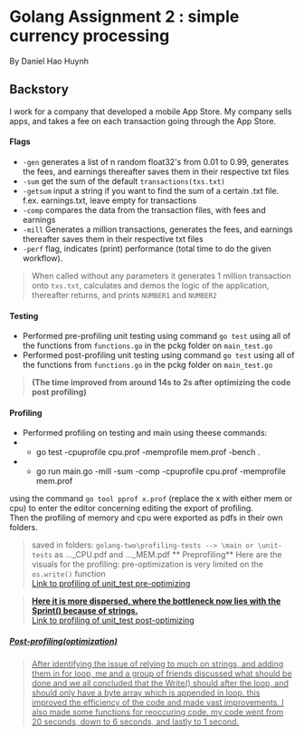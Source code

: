 # Golang Assignment 2 : simple currency processing
By Daniel Hao Huynh

## Backstory

I work for a company that developed a mobile App Store. My company sells apps, and takes a fee on each transaction going through the App Store.  

#### Flags
   * `-gen` generates a list of n random float32's from 0.01 to 0.99, generates the fees, and earnings thereafter saves them in their respective txt files
   * `-sum` get the sum of the default `transactions(txs.txt)`
   * `-getsum` input a string if you want to find the sum of a certain .txt file. f.ex. earnings.txt, leave empty for transactions
   * `-comp` compares the data from the transaction files, with fees and earnings
   * `-mill` Generates a million transactions, generates the fees, and earnings thereafter saves them in their respective txt files
   * `-perf` flag, indicates (print) performance (total time to do the given workflow).

> When called without any parameters it generates 1 million transaction onto `txs.txt`, calculates and demos the logic of the application, thereafter returns, and prints `NUMBER1` and `NUMBER2`


#### Testing
   * Performed  pre-profiling unit testing using command `go test` using all of the functions from `functions.go` in the pckg folder on `main_test.go`
   * Performed post-profiling unit testing using command `go test` using all of the functions from `functions.go` in the pckg folder on `main_test.go`
   > **(The time improved from around 14s to 2s after optimizing the code post profiling)**

#### Profiling
   * Performed profiling on testing and main using theese commands:
   * - go test -cpuprofile cpu.prof -memprofile mem.prof -bench . 
   * - go run main.go -mill -sum -comp -cpuprofile cpu.prof  -memprofile mem.prof 
   
using the command `go tool pprof x.prof` (replace the x with either mem or cpu) to enter the editor concerning editing the export of profiling.<br>
Then the profiling of memory and cpu were exported as pdfs in their own folders.<br>
> saved in folders: `golang-two\profiling-tests --> \main or \unit-tests`  as  ..._CPU.pdf and ..._MEM.pdf
> ** Preprofiling**
Here are the visuals for the profiling:
> pre-optimization is very limited on the `os.write()` function <br>
> <a href="https://git.gvk.idi.ntnu.no/course/prog2006/as/daniehhu/golang-two/-/blob/main/img/profile001.svg"> Link to profiling of unit_test pre-optimizing

> **Here it is more dispersed, where the bottleneck now lies with the Sprint() because of strings.** <br>
> <a href="https://git.gvk.idi.ntnu.no/course/prog2006/as/daniehhu/golang-two/-/blob/main/img/unit_CPU.svg"> Link to profiling of unit_test post-optimizing

##### Post-profiling(optimization)
> After identifying the issue of relying to much on strings, and adding them in for loop, me and a group of friends discussed what should be done and we all concluded that the Write() should after the loop, and should only have a byte array which is appended in loop. this improved the efficiency of the code and made vast improvements. I also made some functions for reoccuring code. my code went from 20 seconds, down to 6 seconds, and lastly to 1 second.
